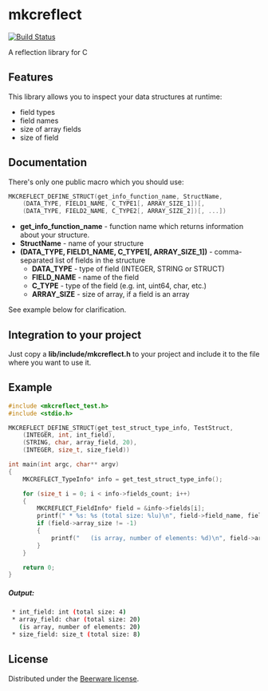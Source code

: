 # mkcreflect
[![Build Status](https://travis-ci.org/loganek/mkcreflect.svg?branch=master)](https://travis-ci.org/loganek/mkcreflect)

A reflection library for C

## Features
This library allows you to inspect your data structures at runtime:
 * field types
 * field names
 * size of array fields
 * size of field

## Documentation
There's only one public macro which you should use:
```c
MKCREFLECT_DEFINE_STRUCT(get_info_function_name, StructName,
    (DATA_TYPE, FIELD1_NAME, C_TYPE1[, ARRAY_SIZE_1])[,
    (DATA_TYPE, FIELD2_NAME, C_TYPE2[, ARRAY_SIZE_2])[, ...])
```
 * **get_info_function_name** - function name which returns information about your structure.
 * **StructName** - name of your structure
 * **(DATA_TYPE, FIELD1_NAME, C_TYPE1[, ARRAY_SIZE_1])** - comma-separated list of fields in the structure
   * **DATA_TYPE** - type of field (INTEGER, STRING or STRUCT)
   * **FIELD_NAME** - name of the field
   * **C_TYPE** - type of the field (e.g. int, uint64, char, etc.)
   * **ARRAY_SIZE** - size of array, if a field is an array

See example below for clarification.

## Integration to your project
Just copy a **lib/include/mkcreflect.h** to your project and include it to the file where you want to use it.

## Example
```c
#include <mkcreflect_test.h>
#include <stdio.h>

MKCREFLECT_DEFINE_STRUCT(get_test_struct_type_info, TestStruct,
    (INTEGER, int, int_field),
    (STRING, char, array_field, 20),
    (INTEGER, size_t, size_field))

int main(int argc, char** argv)
{
    MKCREFLECT_TypeInfo* info = get_test_struct_type_info();

    for (size_t i = 0; i < info->fields_count; i++)
    {
        MKCREFLECT_FieldInfo* field = &info->fields[i];
        printf(" * %s: %s (total size: %lu)\n", field->field_name, field->field_type, field->size);
        if (field->array_size != -1)
        {
            printf("   (is array, number of elements: %d)\n", field->array_size);
        }
    }

    return 0;
}
```
##### Output:
```bash
 * int_field: int (total size: 4)
 * array_field: char (total size: 20)
   (is array, number of elements: 20)
 * size_field: size_t (total size: 8)
```

## License
Distributed under the [Beerware license](LICENSE).
